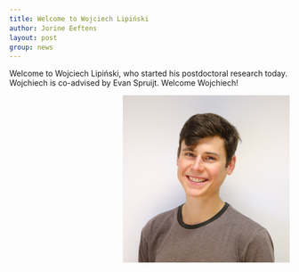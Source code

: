 ```yaml
---
title: Welcome to Wojciech Lipiński
author: Jorine Eeftens
layout: post
group: news
---
```


Welcome to Wojciech Lipiński, who started his postdoctoral research today. Wojchiech is co-advised by Evan Spruijt. Welcome Wojchiech!

<img src="/static/img/members/Wojciech.jpg" width="300" height="300" style="float: right;">
